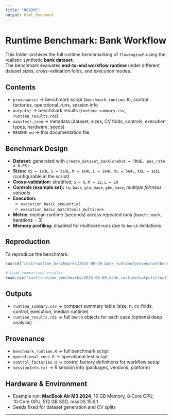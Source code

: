 ```yaml
---
title: "README"
output: html_document
---
```


# Runtime Benchmark: Bank Workflow

This folder archives the full runtime benchmarking of `flowengineR` using the realistic synthetic **bank dataset**.  
The benchmark evaluates **end-to-end workflow runtime** under different dataset sizes, cross-validation folds, and execution modes.

## Contents
- `provenance/` → benchmark script (`benchmark_runtime.R`), control factories, operational_runs, session info  
- `outputs/` → benchmark results (`runtime_summary.csv`, `runtime_results.rds`) 
- `manifest.json` → metadata (dataset, sizes, CV folds, controls, execution types, hardware, seeds)  
- `README.md` → this documentation file

## Benchmark Design
- **Dataset:** generated with `create_dataset_bank(onehot = TRUE, pos_rate = 0.05)`  
- **Sizes:** `XS = 1e3L`, `S = 5e3L`, `M = 1e4L`, `L = 2e4L`, `XL = 5e4L`, `XXL = 1e5L` (configurable in the script)  
- **Cross-validation:** stratified, `S = 6`, `M = 12`, `L = 20` 
- **Controls (example set):** `lm_base`, `glm_base`, `gbm_base`, *multiple fairness variants*  
- **Execution:**  
  - `execution_basic_sequential`  
  - `execution_basic_batchtools_multicore`  
- **Metric:** median runtime (seconds) across repeated runs (`bench::mark`, iterations = 3)  
- **Memory profiling:** disabled for multicore runs due to `bench` limitations

## Reproduction
To reproduce the benchmark:

```r
source("inst/runtime_benchmarks/2025-09-09_bank_runtime/provenance/benchmark_runtime.R")

# Load summarized results
read.csv("inst/runtime_benchmarks/2025-09-09_bank_runtime/outputs/runtime_summary.csv")
```

## Outputs
- `runtime_summary.csv` → compact summary table (size, n, cv_folds, control, execution, median runtime)  
- `runtime_results.rds` → full `bench` objects for each case (optional deep analysis)

## Provenance
- `benchmark_runtime.R` → full benchmark script
- `operational_runs.R` → operational test script
- `control_factories.R` → control factory definitions for workflow setup  
- `sessionInfo.txt` → R session info (packages, versions, platform)  

## Hardware & Environment
- Example run: **MacBook Air M3 2024**, 16 GB Memory, 8‑Core CPU, 10‑Core GPU, 512 GB SSD, macOS 15.6.1  
- Seeds fixed for dataset generation and CV splits

---
